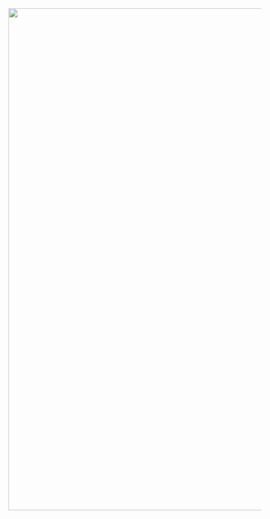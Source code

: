   <div align="center">
  <img src="https://upload.wikimedia.org/wikipedia/commons/f/f7/Alexandre_Cabanel_-_Fallen_Angel.jpg" height="1000"/></div>
